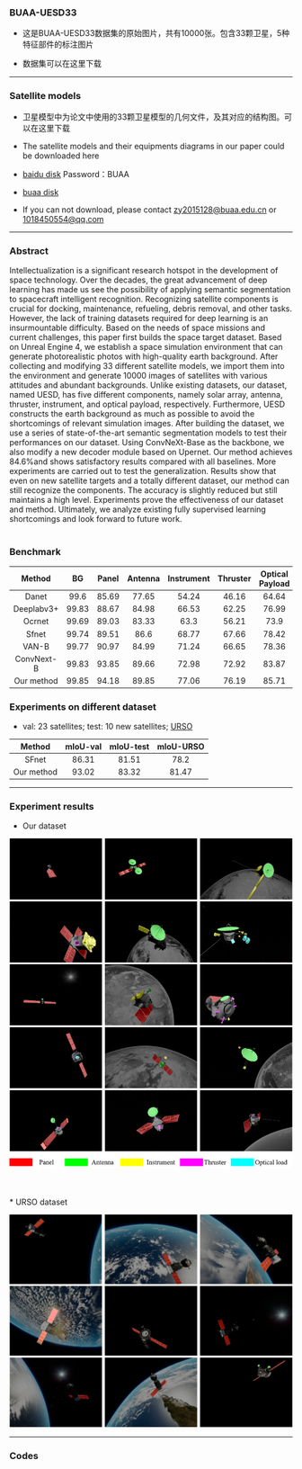 ### BUAA-UESD33

* 这是BUAA-UESD33数据集的原始图片，共有10000张。包含33颗卫星，5种特征部件的标注图片

* 数据集可以在这里下载

---

### Satellite models

* 卫星模型中为论文中使用的33颗卫星模型的几何文件，及其对应的结构图。可以在这里下载

* The satellite models and their equipments diagrams in our paper could be downloaded here

* [baidu disk](https://pan.baidu.com/s/15iQRhna1JqZQ2r8gI-O4GA)  Password：BUAA
* [buaa disk](https://bhpan.buaa.edu.cn:443/link/C1F1E003D3AF6B173DFF8B30132DDB9E)
* If you can not download, please contact zy2015128@buaa.edu.cn or 1018450554@qq.com

---

### Abstract

Intellectualization is a significant research hotspot in the development of space technology. Over the decades, the great advancement of deep learning has made us see the possibility of applying semantic segmentation to spacecraft intelligent recognition. Recognizing satellite components is crucial for docking, maintenance, refueling, debris removal, and other tasks. However, the lack of training datasets required for deep learning is an insurmountable difficulty. Based on the needs of space missions and current challenges, this paper first builds the space target dataset. Based on Unreal Engine 4, we establish a space simulation environment that can generate photorealistic photos with high-quality earth background. After collecting and modifying 33 different satellite models, we import them into the environment and generate 10000 images of satellites with various attitudes and abundant backgrounds. Unlike existing datasets, our dataset, named UESD, has five different components, namely solar array, antenna, thruster, instrument, and optical payload, respectively. Furthermore, UESD constructs the earth background as much as possible to avoid the shortcomings of relevant simulation images. After building the dataset, we use a series of state-of-the-art semantic segmentation models to test their performances on our dataset. Using ConvNeXt-Base as the backbone, we also modify a new decoder module based on Upernet. Our method achieves 84.6%and shows satisfactory results compared with all baselines. More experiments are carried out to test the generalization. Results show that even on new satellite targets and a totally different dataset, our method can still recognize the components. The accuracy is slightly reduced but still maintains a high level. Experiments prove the effectiveness of our dataset and method. Ultimately, we analyze existing fully supervised learning shortcomings and look forward to future work.
<br><br>

### Benchmark
| Method | BG | Panel | Antenna | Instrument | Thruster | Optical Payload | mIoU | mIoU(no bg) |
| :---: | :---: | :---: | :---: | :---: | :---: |:---: | :---: | :---: |
| Danet| 99.6 | 85.69 | 77.65 | 54.24 | 46.16 | 64.64 | 71.33 | 65.68 |
| Deeplabv3+| 99.83 | 88.67 | 84.98 | 66.53 | 62.25 | 76.99 | 76.99 | 75.88 |
| Ocrnet| 99.69 | 89.03| 83.33 | 63.3 | 56.21 | 73.9 | 77.58 | 73.15 |
| Sfnet| 99.74 | 89.51 | 86.6 | 68.77 | 67.66 | 78.42 | 81.78 | 78.19 |
| VAN-B| 99.77 | 90.97 | 84.99 | 71.24 | 66.65 | 78.36 | 82.0 | 78.44 |
| ConvNext-B| 99.83 | 93.85 | 89.66 | 72.98 | 72.92 | 83.87 | 85.52 | 82.66 |
| Our method | 99.85 | 94.18 | 89.85 | 77.06 | 76.19 | 85.71 | 87.14 | 84.60 |  

### Experiments on different dataset

* val: 23 satellites; test: 10 new satellites; [URSO](https://pedropro.github.io/project/urso/) 

| Method | mIoU-val | mIoU-test | mIoU-URSO |
| :---: | :---: | :---: | :---: |
| SFnet| 86.31 | 81.51 | 78.2 |
| Our method | 93.02 | 83.32 | 81.47 |

---

### Experiment results

* Our dataset
<p align="center"><img src="figure/result3.png" width="800"></p>
<br><br>
* URSO dataset
<p align="center"><img src="figure/urso_results.png" width="800"></p>

---

### Codes
